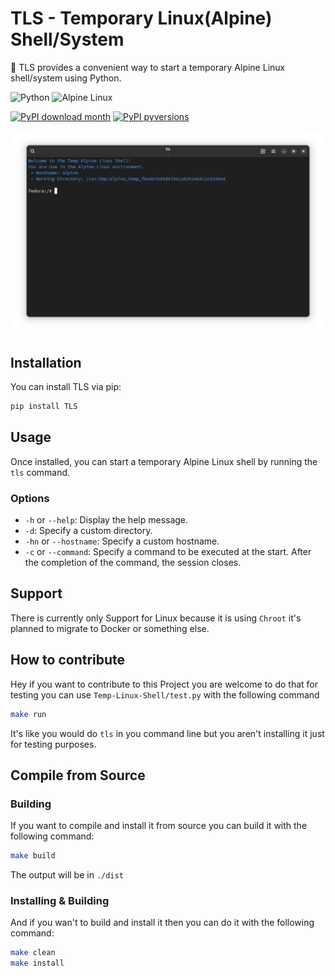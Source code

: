 # TLS - Temporary Linux(Alpine) Shell/System

🚀 TLS provides a convenient way to start a temporary Alpine Linux shell/system using Python.

![Python](https://img.shields.io/badge/python-3670A0?style=for-the-badge&logo=python&logoColor=ffdd54) ![Alpine Linux](https://img.shields.io/badge/Alpine_Linux-%230D597F.svg?style=for-the-badge&logo=alpine-linux&logoColor=white)

[![PyPI download month](https://img.shields.io/pypi/dm/Temp-Linux-Shell.svg)](https://pypi.python.org/pypi/Temp-Linux-Shell/) [![PyPI pyversions](https://img.shields.io/pypi/pyversions/Temp-Linux-Shell.svg)](https://pypi.python.org/pypi/Temp-Linux-Shell//)

![Screenshot of TLS](https://github.com/Noriskky/TLS/blob/main/pictures/screenshot.png?raw=true) 

## Installation

You can install TLS via pip:

```bash
pip install TLS
```

## Usage

Once installed, you can start a temporary Alpine Linux shell by running the `tls` command.

### Options

- `-h` or `--help`: Display the help message.
- `-d`: Specify a custom directory.
- `-hn` or `--hostname`: Specify a custom hostname.
- `-c` or `--command`: Specify a command to be executed at the start. After the completion of the command, the session closes.

## Support

There is currently only Support for Linux because it is using ``Chroot`` it's planned to migrate to Docker or something else.

## How to contribute

Hey if you want to contribute to this Project you are welcome to do that
for testing you can use ``Temp-Linux-Shell/test.py`` with the following command

```bash
make run
```

It's like you would do ``tls`` in you command line but you aren't installing it just for testing purposes.

## Compile from Source

### Building

If you want to compile and install it from source you can build it with the following command:
```bash
make build
```
The output will be in ``./dist``

### Installing & Building

And if you wan't to build and install it then you can do it with the following command:
```bash
make clean
make install
```